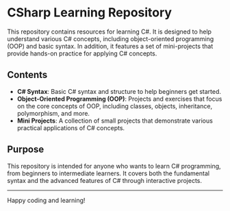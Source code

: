 # CSharp Learning Repository

This repository contains resources for learning C#. It is designed to help understand various C# concepts, including object-oriented programming (OOP) and basic syntax. In addition, it features a set of mini-projects that provide hands-on practice for applying C# concepts.

## Contents

- **C# Syntax**: Basic C# syntax and structure to help beginners get started.
- **Object-Oriented Programming (OOP)**: Projects and exercises that focus on the core concepts of OOP, including classes, objects, inheritance, polymorphism, and more.
- **Mini Projects**: A collection of small projects that demonstrate various practical applications of C# concepts.

## Purpose

This repository is intended for anyone who wants to learn C# programming, from beginners to intermediate learners. It covers both the fundamental syntax and the advanced features of C# through interactive projects.

---

Happy coding and learning!
